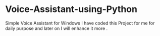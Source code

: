 # Voice-Assistant-using-Python
Simple Voice Assistant for Windows  I have coded this Project for me for daily purpose and later on I will enhance it more .
